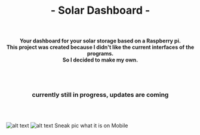 <h1 align="center">- Solar Dashboard -</h1><br>

<h4 align="center">Your dashboard for your solar storage based on a Raspberry pi. <br>This project was created because I didn't like the current interfaces of the programs.<br> So I decided to make my own.</h4> <br><br> 

<h3 align="center">currently still in progress, updates are coming </h3> <br><br> 


![alt text](https://cdn.dribbble.com/users/2851209/screenshots/9961614/media/89c4b929b2765257d6346efed360c1c3.png)
![alt text](https://cdn.dribbble.com/users/2851209/screenshots/9962104/media/c14834c4947eda19c4bab899e9f7a549.png)
Sneak pic what it is on Mobile
